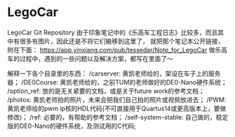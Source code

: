 LegoCar
=======

LegoCar Git Repository
由于印象笔记中的《乐高车工程日志》比较多，而且其中有很多有图片，因此还是不将它们搬移到这里了，
就把那个笔记本公开链接，附在下面：
https://app.yinxiang.com/pub/tessedar/Note_for_LegoCar
做乐高车的过程中，遇到的一些问题以及解决方案，都写在里面了～

解释一下各个目录里的东西：
    /carserver: 黄凯老师给的，架设在车子上的服务器；
    /DE0Course: 黄凯老师给的，之前TUM的老师做好的DE0-Nano硬件系统；
    /option_ref: 放的是无关紧要的文档，或是关于future work的参考文档；
    /photos: 黄凯老师拍的照片，未来会把我们自己拍的照片或视频放进去；
    /PWM: 黄凯老师给的pwm ip核的HDL代码(不可直接用于Quartus14或更高版本上，要做修改)；
    /ref: 必要的，有帮助的参考文档；
    /self-system-stable: 自己做的，稳定版的DE0-Nano的硬件系统，及测试用的C代码;



